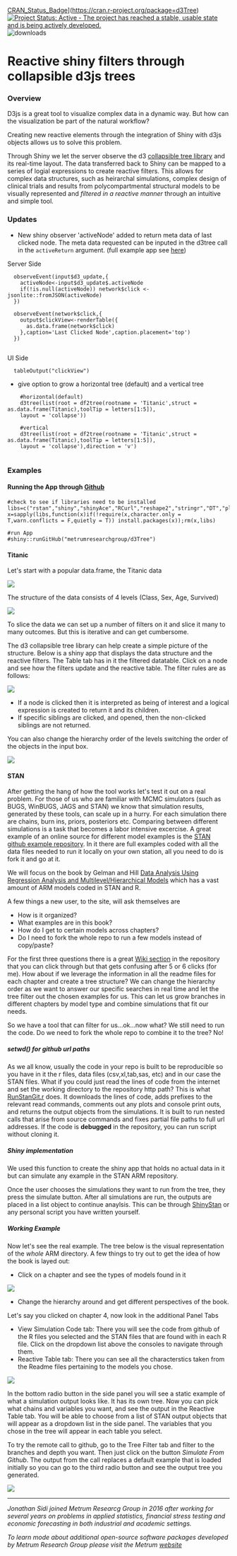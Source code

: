 [CRAN\_Status\_Badge](https://www.r-pkg.org/badges/version/ggedit)](https://cran.r-project.org/package=d3Tree)
[![Project Status: Active - The project has reached a stable, usable state and is being actively developed.](http://www.repostatus.org/badges/0.1.0/active.svg)](http://www.repostatus.org/#active) 
![downloads](http://cranlogs.r-pkg.org/badges/grand-total/d3Tree)

# Reactive shiny filters through collapsible d3js trees

### Overview

D3js is a great tool to visualize complex data in a dynamic way. But how can the visualization be part of the natural workflow? 

Creating new reactive elements through the integration of Shiny with d3js objects allows us to solve this problem.

Through Shiny we let the server observe the d3 <a href="https://bl.ocks.org/mbostock/4339083" target="_blank">collapsible tree library</a>  and its real-time layout. The data transferred  back to Shiny can be mapped to a series of logial expressions to create reactive filters. This allows for complex data structures, such as heirarchal simulations, complex design of clinical trials and results from polycompartmental structural models to be visually represented and *filtered in a reactive manner* through an intuitive and simple tool.

### Updates 
  - New shiny observer 'activeNode' added to return meta data of last clicked node. The meta data requested can be inputed in the d3tree call in the `activeReturn` argument. (full example app see [here](https://github.com/metrumresearchgroup/d3Tree/tree/master/inst/examples/titanic_shiny))
  
  Server Side
  
```
  observeEvent(input$d3_update,{
    activeNode<-input$d3_update$.activeNode
    if(!is.null(activeNode)) network$click <- jsonlite::fromJSON(activeNode)
  })
  
  observeEvent(network$click,{
    output$clickView<-renderTable({
      as.data.frame(network$click)
    },caption='Last Clicked Node',caption.placement='top')
  })
  
```
  
  UI Side
  
```
  tableOutput("clickView")
```
  
  - give option to grow a horizontal tree (default) and a vertical tree
  

```
    #horizontal(default)
    d3tree(list(root = df2tree(rootname = 'Titanic',struct = as.data.frame(Titanic),toolTip = letters[1:5]),
    layout = 'collapse'))
    
    #vertical
    d3tree(list(root = df2tree(rootname = 'Titanic',struct = as.data.frame(Titanic),toolTip = letters[1:5]),
    layout = 'collapse'),direction = 'v')
    
```


### Examples

#### Running the App through <a href="https://github.com/metrumresearchgroup/d3Tree" target="_blank">Github</a>
```
#check to see if libraries need to be installed
libs=c("rstan","shiny","shinyAce","RCurl","reshape2","stringr","DT","plyr","dplyr")
x=sapply(libs,function(x)if(!require(x,character.only = T,warn.conflicts = F,quietly = T)) install.packages(x));rm(x,libs)

#run App
#shiny::runGitHub("metrumresearchgroup/d3Tree")
```

#### Titanic
Let's start with a popular data.frame, the Titanic data

<a href="https://raw.githubusercontent.com/metrumresearchgroup/d3Tree/master/Miscellaneous/www/rbloggersGifs/TitanicDF.png" target="_blank">![](https://raw.githubusercontent.com/metrumresearchgroup/d3Tree/master/Miscellaneous/www/rbloggersGifs/TitanicDF.png)</a>

The structure of the data consists of 4 levels (Class, Sex, Age, Survived)

<a href="https://raw.githubusercontent.com/metrumresearchgroup/d3Tree/master/Miscellaneous/www/rbloggersGifs/TitanicList.png" target="_blank">![](https://raw.githubusercontent.com/metrumresearchgroup/d3Tree/master/Miscellaneous/www/rbloggersGifs/TitanicList.png)</a>


To slice the data we can set up a number of filters on it and slice it many to many outcomes. But this is iterative and can get cumbersome.

The d3 collapsible tree library can help create a simple picture of the structure. Below is a shiny app that displays the data structure and the reactive filters. The Table tab has in it the filtered datatable. Click on a node and see how the filters update and the reactive table. The filter rules are as follows:

<a href="http://metrumrg.com/blog/2016/10/reactive-shiny-d3js-trees.html" target="_blank">![](https://raw.githubusercontent.com/metrumresearchgroup/d3Tree/master/Miscellaneous/www/rbloggersGifs/TreeIntro.gif)</a>

  - If a node is clicked then it is interpreted as being of interest and a logical expression is created to return it and its children.
  - If specific siblings are clicked, and opened, then the non-clicked siblings are not returned.

You can also change the hierarchy order of the levels switching the order of the objects in the input box. 

<a href="http://metrumrg.com/blog/2016/10/reactive-shiny-d3js-trees.html" target="_blank">![](https://raw.githubusercontent.com/metrumresearchgroup/d3Tree/master/Miscellaneous/www/rbloggersGifs/TreeMoveHeirarchy.gif)</a>


#### STAN
After getting the hang of how the tool works let's test it out on a real problem. For those of us who are familiar with MCMC simulators (such as BUGS, WinBUGS, JAGS and STAN) we know that simulation results, generated by these tools, can scale up in a hurry. For each simulation there are chains, burn ins, priors, posteriors etc. Comparing between different simulations is a task that becomes a labor intensive excercise. A great example of an online source for different model examples is the  <a href="https://github.com/stan-dev/example-models" target="_blank">STAN github example repository</a>. In it there are full examples coded with all the data files needed to run it locally on your own station, all you need to do is fork it and go at it. 

We will focus on the book by Gelman and Hill  <a href="http://www.stat.columbia.edu/~gelman/arm/" target="_blank">Data Analysis Using Regression Analysis and Multilevel/Hierarchical Models</a> which has a vast amount of ARM models coded in STAN and R. 

A few things a new user, to the site, will ask themselves are

- How is it organized? 
- What examples are in this book?
- How do I get to certain models across chapters?
- Do I need to fork the whole repo to run a few models instead of copy/paste?

For the first three questions there is a great  <a href="https://github.com/stan-dev/example-models/wiki/ARM-Models" target="_blank">Wiki section</a> in the repository that you can click through but that gets confusing after 5 or 6 clicks (for me). How about if we leverage the information in all the readme files for each chapter and create a tree structure? We can change the hierarchy order as we want to answer our specific searches in real time and let the tree filter out the chosen examples for us. This can let us grow branches in different chapters by model type and combine simulations that fit our needs. 

So we have a tool that can filter for us...ok...now what? We still need to run the code. Do we need to fork the whole repo to combine it to the tree? No!

##### setwd() for github url paths
As we all know, usually the code in your repo is built to be reproducible so you have in it the r files, data files (csv,xl,tab,sas, etc) and in our case the STAN files. What if you could just read the lines of code from the internet and set the working directory to the repository http path? This is what  <a href="https://raw.githubusercontent.com/metrumresearchgroup/d3Tree/master/inst/examples/remote_git/www/functions/RunStanGit.r" target="_blank">RunStanGit.r</a> does. It downloads the lines of code, adds prefixes to the relevant read commands, comments out any plots and console print outs, and returns the output objects from the simulations. It is built to run nested calls that arise from source commands and fixes partial file paths to full url addresses. If the code is **debugged** in the repository, you can run script without cloning it. 

##### Shiny implementation
We used this function to create the shiny app that holds no actual data in it but can simulate any example in the STAN ARM repository.

Once the user chooses the simulations they want to run from the tree, they press the simulate button. After all simulations are run, the outputs are placed in a list object to continue anaylsis. This can be through <a href="http://mc-stan.org/interfaces/shinystan" target="_blank">ShinyStan</a> or any personal script you have written yourself.

##### Working Example
Now let's see the real example. The tree below is the visual representation of the *whole* ARM directory. A few things to try out to get the idea of how the book is layed out:

  - Click on a chapter and see the types of models found in it
  
  <a href="http://metrumrg.com/blog/2016/10/reactive-shiny-d3js-trees.html" target="_blank">![](https://raw.githubusercontent.com/metrumresearchgroup/d3Tree/master/Miscellaneous/www/rbloggersGifs/STANIntro.gif)</a>
    
  - Change the hierarchy around and get different perspectives of the book. 
  
  Let's say you clicked on chapter 4, now look in the additional Panel Tabs
  
  - View Simulation Code tab: There you will see the code from github of the R files you selected and the STAN files that are found with in each R file. Click on the dropdown list above the consoles to navigate through them. 
  - Reactive Table tab: There you can see all the characterstics taken from the Readme files pertaining to the models you chose. 

  <a href="http://metrumrg.com/blog/2016/10/reactive-shiny-d3js-trees.html" target="_blank">![](https://raw.githubusercontent.com/metrumresearchgroup/d3Tree/master/Miscellaneous/www/rbloggersGifs/STANcode.gif)</a>


In the bottom radio button in the side panel you will see a static example of what a simulation output looks like. It has its own tree. Now you can pick what chains and variables you want, and see the output in the Reactive Table tab. You will be able to choose from a list of STAN output objects that will appear as a dropdown list in the side panel. The variables that you chose in the tree will appear in each table you select.

To try the remote call to github, go to the Tree Filter tab and filter to the branches and depth you want. Then just click on the button *Simulate From Github*. The output from the call replaces a default example that is loaded initially so you can go to the third radio button and see the output tree you generated. 

  <a href="http://metrumrg.com/blog/2016/10/reactive-shiny-d3js-trees.html" target="_blank">![](https://raw.githubusercontent.com/metrumresearchgroup/d3Tree/master/Miscellaneous/www/rbloggersGifs/STANrun.gif)</a>

***

*Jonathan Sidi joined Metrum Researcg Group in 2016 after working for several years
on problems in applied statistics, financial stress testing and economic forecasting in both
industrial and academic settings.*

*To learn mode about additional open-source software packages developed by Metrum Research Group please visit the Metrum   <a href="http://metrumrg.com/opensourcetools.html" target="_blank">website</a>*
